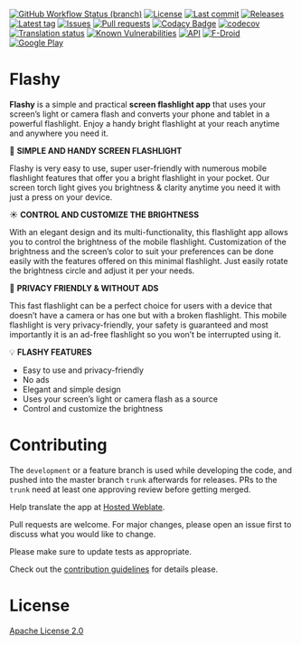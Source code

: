 [![GitHub Workflow Status (branch)](https://img.shields.io/github/workflow/status/Crazy-Marvin/Flashy/CI/development)](https://github.com/Crazy-Marvin/Flashy/actions)
[![License](https://img.shields.io/github/license/Crazy-Marvin/Flashy.svg)](https://github.com/Crazy-Marvin/Flashy/blob/development/LICENSE)
[![Last commit](https://img.shields.io/github/last-commit/Crazy-Marvin/Flashy.svg?style=flat)](https://github.com/Crazy-Marvin/Flashy/commits)
[![Releases](https://img.shields.io/github/downloads/Crazy-Marvin/Flashy/total.svg?style=flat)](https://github.com/Crazy-Marvin/Flashy/releases)
[![Latest tag](https://img.shields.io/github/tag/Crazy-Marvin/Flashy.svg?style=flat)](https://github.com/Crazy-Marvin/Flashy/tags)
[![Issues](https://img.shields.io/github/issues/Crazy-Marvin/Flashy.svg?style=flat)](https://github.com/Crazy-Marvin/Flashy/issues)
[![Pull requests](https://img.shields.io/github/issues-pr/Crazy-Marvin/Flashy.svg?style=flat)](https://github.com/Crazy-Marvin/Flashy/pulls)
[![Codacy Badge](https://api.codacy.com/project/badge/Grade/379c59381e784f42b5910864e574bd8e)](https://www.codacy.com/gh/Crazy-Marvin/Flashy?utm_source=github.com&amp;utm_medium=referral&amp;utm_content=Crazy-Marvin/Flashy&amp;utm_campaign=Badge_Grade)
[![codecov](https://codecov.io/gh/Crazy-Marvin/Flashy/branch/master/graph/badge.svg)](https://codecov.io/gh/Crazy-Marvin/Flashy)
[![Translation status](https://hosted.weblate.org/widgets/flashy/-/svg-badge.svg)](https://hosted.weblate.org/engage/flashy/)
[![Known Vulnerabilities](https://snyk.io/test/github/Crazy-Marvin/Flashy/badge.svg?targetFile=app%2Fbuild.gradle)](https://snyk.io/test/github/Crazy-Marvin/Flashy?targetFile=app%2Fbuild.gradle)
[![API](https://img.shields.io/badge/API-19%2B-brightgreen.svg?style=flat)](https://android-arsenal.com/api?level=19)
[![F-Droid](https://img.shields.io/f-droid/v/rocks.poopjournal.flashy.svg)](https://f-droid.org/en/packages/rocks.poopjournal.flashy/)
[![Google Play](https://badgen.net/badge/icon/googleplay?icon=googleplay&label)](https://play.google.com/store/apps/details?id=rocks.poopjournal.flashy)

# Flashy

<b>Flashy</b> is a simple and practical <b>screen flashlight app</b> that uses your screen’s light or camera flash and converts your phone and tablet in a powerful flashlight. Enjoy a handy bright flashlight at your reach anytime and anywhere you need it. 

🔦 <b>SIMPLE AND HANDY SCREEN FLASHLIGHT</b>

Flashy is very easy to use, super user-friendly with numerous mobile flashlight features that offer you a bright flashlight in your pocket. Our screen torch light gives you brightness & clarity anytime you need it with just a press on your device. 

☀️ <b>CONTROL AND CUSTOMIZE THE BRIGHTNESS</b>

With an elegant design and its multi-functionality, this flashlight app allows you to control the brightness of the mobile flashlight. Customization of the brightness and the screen’s color to suit your preferences can be done easily with the features offered on this minimal flashlight. Just easily rotate the brightness circle and adjust it per your needs.

🚫 <b>PRIVACY FRIENDLY & WITHOUT ADS</b>

This fast flashlight can be a perfect choice for users with a device that doesn’t have a camera or has one but with a broken flashlight. This mobile flashlight is very privacy-friendly, your safety is guaranteed and most importantly it is an ad-free flashlight so you won’t be interrupted using it. 

💡 <b>FLASHY FEATURES</b>

* Easy to use and privacy-friendly
* No ads
* Elegant and simple design
* Uses your screen’s light or camera flash as a source                
* Control and customize the brightness

# Contributing

The ```development``` or a feature branch is used while developing the code, and pushed into the master branch ```trunk``` afterwards for releases.
PRs to the ```trunk``` need at least one approving review before getting merged.

Help translate the app at [Hosted Weblate](https://hosted.weblate.org/engage/flashy/).

Pull requests are welcome. For major changes, please open an issue first to discuss what you would like to change.

Please make sure to update tests as appropriate.

Check out the [contribution guidelines](https://github.com/Crazy-Marvin/Flashy/blob/trunk/.github/CONTRIBUTING.md) for details please.

# License

[Apache License 2.0](https://www.apache.org/licenses/LICENSE-2.0)
